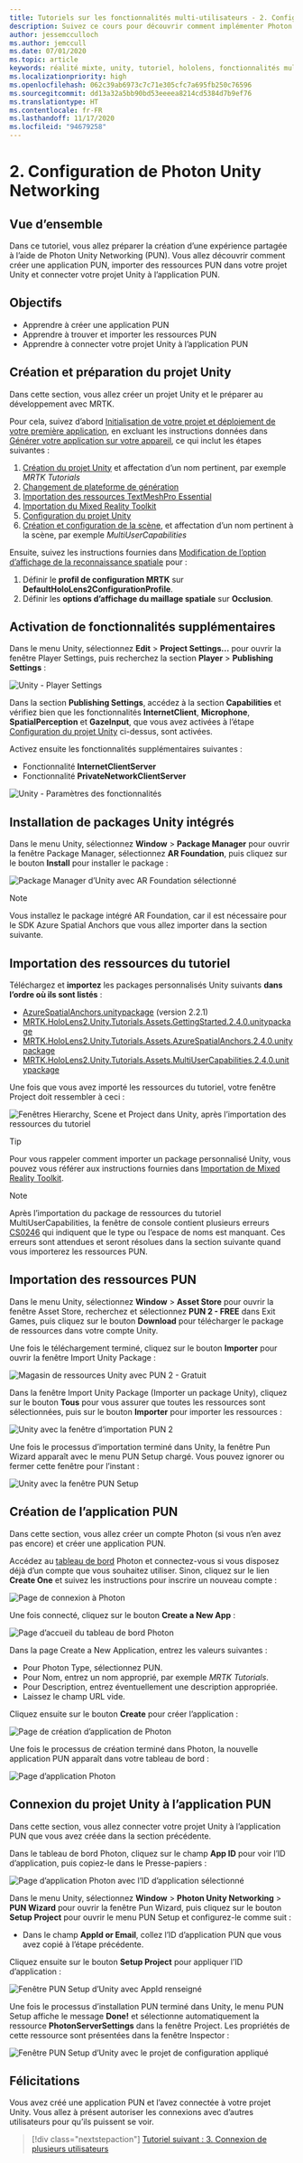 ```yaml
---
title: Tutoriels sur les fonctionnalités multi-utilisateurs - 2. Configuration de Photon Unity Networking
description: Suivez ce cours pour découvrir comment implémenter Photon Unity Network dans une application HoloLens 2.
author: jessemcculloch
ms.author: jemccull
ms.date: 07/01/2020
ms.topic: article
keywords: réalité mixte, unity, tutoriel, hololens, fonctionnalités multi-utilisateurs, Photon, MRTK, mixed reality toolkit, UWP, ancres spatiales Azure, PUN
ms.localizationpriority: high
ms.openlocfilehash: 062c39ab6973c7c71e305cfc7a695fb250c76596
ms.sourcegitcommit: dd13a32a5bb90bd53eeeea8214cd5384d7b9ef76
ms.translationtype: HT
ms.contentlocale: fr-FR
ms.lasthandoff: 11/17/2020
ms.locfileid: "94679258"
---
```

# <a name="2-setting-up-photon-unity-networking"></a>2. Configuration de Photon Unity Networking

## <a name="overview"></a>Vue d’ensemble

Dans ce tutoriel, vous allez préparer la création d’une expérience partagée à l’aide de Photon Unity Networking (PUN). Vous allez découvrir comment créer une application PUN, importer des ressources PUN dans votre projet Unity et connecter votre projet Unity à l’application PUN.

## <a name="objectives"></a>Objectifs

* Apprendre à créer une application PUN
* Apprendre à trouver et importer les ressources PUN
* Apprendre à connecter votre projet Unity à l’application PUN

## <a name="creating-and-preparing-the-unity-project"></a>Création et préparation du projet Unity

Dans cette section, vous allez créer un projet Unity et le préparer au développement avec MRTK.

Pour cela, suivez d’abord [Initialisation de votre projet et déploiement de votre première application](mr-learning-base-02.md), en excluant les instructions données dans [Générer votre application sur votre appareil](mr-learning-base-02.md#building-your-application-to-your-hololens-2), ce qui inclut les étapes suivantes :

1. [Création du projet Unity](mr-learning-base-02.md#creating-the-unity-project) et affectation d’un nom pertinent, par exemple *MRTK Tutorials*
1. [Changement de plateforme de génération](mr-learning-base-02.md#configuring-the-unity-project)
1. [Importation des ressources TextMeshPro Essential](mr-learning-base-02.md#importing-the-textmeshpro-essential-resources)
1. [Importation du Mixed Reality Toolkit](mr-learning-base-02.md#importing-the-mixed-reality-toolkit)
1. [Configuration du projet Unity](mr-learning-base-02.md#configuring-the-unity-project)
1. [Création et configuration de la scène](mr-learning-base-02.md#creating-and-configuring-the-scene), et affectation d’un nom pertinent à la scène, par exemple *MultiUserCapabilities*

Ensuite, suivez les instructions fournies dans [Modification de l’option d’affichage de la reconnaissance spatiale](mr-learning-base-03.md#changing-the-spatial-awareness-display-option) pour :

1. Définir le **profil de configuration MRTK** sur **DefaultHoloLens2ConfigurationProfile**.
1. Définir les **options d’affichage du maillage spatiale** sur **Occlusion**.

## <a name="enabling-additional-capabilities"></a>Activation de fonctionnalités supplémentaires

Dans le menu Unity, sélectionnez **Edit** > **Project Settings...** pour ouvrir la fenêtre Player Settings, puis recherchez la section **Player** >  **Publishing Settings** :

![Unity - Player Settings](images/mr-learning-sharing/sharing-02-section2-step1-1.png)

Dans la section **Publishing Settings**, accédez à la section **Capabilities** et vérifiez bien que les fonctionnalités **InternetClient**, **Microphone**, **SpatialPerception** et **GazeInput**, que vous avez activées à l’étape [Configuration du projet Unity](mr-learning-base-02.md#configuring-the-unity-project) ci-dessus, sont activées.

Activez ensuite les fonctionnalités supplémentaires suivantes :

* Fonctionnalité **InternetClientServer**
* Fonctionnalité **PrivateNetworkClientServer**

![Unity - Paramètres des fonctionnalités](images/mr-learning-sharing/sharing-02-section2-step1-2.png)

## <a name="installing-inbuilt-unity-packages"></a>Installation de packages Unity intégrés

Dans le menu Unity, sélectionnez **Window** > **Package Manager** pour ouvrir la fenêtre Package Manager, sélectionnez **AR Foundation**, puis cliquez sur le bouton **Install** pour installer le package :

![Package Manager d’Unity avec AR Foundation sélectionné](images/mr-learning-sharing/sharing-02-section3-step1-1.png)

> [!NOTE]
> Vous installez le package intégré AR Foundation, car il est nécessaire pour le SDK Azure Spatial Anchors que vous allez importer dans la section suivante.

## <a name="importing-the-tutorial-assets"></a>Importation des ressources du tutoriel

Téléchargez et **importez** les packages personnalisés Unity suivants **dans l’ordre où ils sont listés** :

* [AzureSpatialAnchors.unitypackage](https://github.com/Azure/azure-spatial-anchors-samples/releases/download/v2.2.1/AzureSpatialAnchors.unitypackage) (version 2.2.1)
* [MRTK.HoloLens2.Unity.Tutorials.Assets.GettingStarted.2.4.0.unitypackage](https://github.com/microsoft/MixedRealityLearning/releases/download/getting-started-v2.4.0/MRTK.HoloLens2.Unity.Tutorials.Assets.GettingStarted.2.4.0.unitypackage)
* [MRTK.HoloLens2.Unity.Tutorials.Assets.AzureSpatialAnchors.2.4.0.unitypackage](https://github.com/microsoft/MixedRealityLearning/releases/download/azure-spatial-anchors-v2.4.0/MRTK.HoloLens2.Unity.Tutorials.Assets.AzureSpatialAnchors.2.4.0.unitypackage)
* [MRTK.HoloLens2.Unity.Tutorials.Assets.MultiUserCapabilities.2.4.0.unitypackage](https://github.com/microsoft/MixedRealityLearning/releases/download/multi-user-capabilities-v2.4.0/MRTK.HoloLens2.Unity.Tutorials.Assets.MultiUserCapabilities.2.4.0.unitypackage)

Une fois que vous avez importé les ressources du tutoriel, votre fenêtre Project doit ressembler à ceci :

![Fenêtres Hierarchy, Scene et Project dans Unity, après l’importation des ressources du tutoriel](images/mr-learning-sharing/sharing-02-section4-step1-1.png)

> [!TIP]
> Pour vous rappeler comment importer un package personnalisé Unity, vous pouvez vous référer aux instructions fournies dans [Importation de Mixed Reality Toolkit](mr-learning-base-02.md#importing-the-mixed-reality-toolkit).

> [!NOTE]
> Après l’importation du package de ressources du tutoriel MultiUserCapabilities, la fenêtre de console contient plusieurs erreurs [CS0246](https://docs.microsoft.com/dotnet/csharp/language-reference/compiler-messages/cs0246) qui indiquent que le type ou l’espace de noms est manquant. Ces erreurs sont attendues et seront résolues dans la section suivante quand vous importerez les ressources PUN.

## <a name="importing-the-pun-assets"></a>Importation des ressources PUN

Dans le menu Unity, sélectionnez **Window** > **Asset Store** pour ouvrir la fenêtre Asset Store, recherchez et sélectionnez **PUN 2 - FREE** dans Exit Games, puis cliquez sur le bouton **Download** pour télécharger le package de ressources dans votre compte Unity.

Une fois le téléchargement terminé, cliquez sur le bouton **Importer** pour ouvrir la fenêtre Import Unity Package :

![Magasin de ressources Unity avec PUN 2 - Gratuit](images/mr-learning-sharing/sharing-02-section5-step1-1.png)

Dans la fenêtre Import Unity Package (Importer un package Unity), cliquez sur le bouton **Tous** pour vous assurer que toutes les ressources sont sélectionnées, puis sur le bouton **Importer** pour importer les ressources :

![Unity avec la fenêtre d’importation PUN 2](images/mr-learning-sharing/sharing-02-section5-step1-2.png)

Une fois le processus d’importation terminé dans Unity, la fenêtre Pun Wizard apparaît avec le menu PUN Setup chargé. Vous pouvez ignorer ou fermer cette fenêtre pour l’instant :

![Unity avec la fenêtre PUN Setup](images/mr-learning-sharing/sharing-02-section5-step1-3.png)

## <a name="creating-the-pun-application"></a>Création de l’application PUN

Dans cette section, vous allez créer un compte Photon (si vous n’en avez pas encore) et créer une application PUN.

Accédez au <a href="https://dashboard.photonengine.com/account/signin" target="_blank">tableau de bord</a> Photon et connectez-vous si vous disposez déjà d’un compte que vous souhaitez utiliser. Sinon, cliquez sur le lien **Create One** et suivez les instructions pour inscrire un nouveau compte :

![Page de connexion à Photon](images/mr-learning-sharing/sharing-02-section6-step1-1.png)

Une fois connecté, cliquez sur le bouton **Create a New App** :

![Page d’accueil du tableau de bord Photon](images/mr-learning-sharing/sharing-02-section6-step1-2.png)

Dans la page Create a New Application, entrez les valeurs suivantes :

* Pour Photon Type, sélectionnez PUN.
* Pour Nom, entrez un nom approprié, par exemple _MRTK Tutorials_.
* Pour Description, entrez éventuellement une description appropriée.
* Laissez le champ URL vide.

Cliquez ensuite sur le bouton **Create** pour créer l’application :

![Page de création d’application de Photon](images/mr-learning-sharing/sharing-02-section6-step1-3.png)

Une fois le processus de création terminé dans Photon, la nouvelle application PUN apparaît dans votre tableau de bord :

![Page d’application Photon](images/mr-learning-sharing/sharing-02-section6-step1-4.png)

## <a name="connecting-the-unity-project-to-the-pun-application"></a>Connexion du projet Unity à l’application PUN

Dans cette section, vous allez connecter votre projet Unity à l’application PUN que vous avez créée dans la section précédente.

Dans le tableau de bord Photon, cliquez sur le champ **App ID** pour voir l’ID d’application, puis copiez-le dans le Presse-papiers :

![Page d’application Photon avec l’ID d’application sélectionné](images/mr-learning-sharing/sharing-02-section7-step1-1.png)

Dans le menu Unity, sélectionnez **Window** > **Photon Unity Networking** > **PUN Wizard** pour ouvrir la fenêtre Pun Wizard, puis cliquez sur le bouton **Setup Project** pour ouvrir le menu PUN Setup et configurez-le comme suit :

* Dans le champ **AppId or Email**, collez l’ID d’application PUN que vous avez copié à l’étape précédente.

Cliquez ensuite sur le bouton **Setup Project** pour appliquer l’ID d’application :

![Fenêtre PUN Setup d’Unity avec AppId renseigné](images/mr-learning-sharing/sharing-02-section7-step1-2.png)

Une fois le processus d’installation PUN terminé dans Unity, le menu PUN Setup affiche le message **Done!** et sélectionne automatiquement la ressource **PhotonServerSettings** dans la fenêtre Project. Les propriétés de cette ressource sont présentées dans la fenêtre Inspector :

![Fenêtre PUN Setup d’Unity avec le projet de configuration appliqué](images/mr-learning-sharing/sharing-02-section7-step1-3.png)

## <a name="congratulations"></a>Félicitations

Vous avez créé une application PUN et l’avez connectée à votre projet Unity. Vous allez à présent autoriser les connexions avec d’autres utilisateurs pour qu’ils puissent se voir.

> [!div class="nextstepaction"]
> [Tutoriel suivant : 3. Connexion de plusieurs utilisateurs](mr-learning-sharing-03.md)
